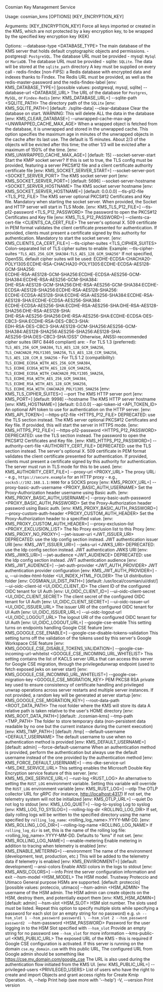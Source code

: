 Cosmian Key Management Service

Usage: cosmian_kms [OPTIONS] [KEY_ENCRYPTION_KEY]

Arguments:
  [KEY_ENCRYPTION_KEY]  Force all keys imported or created in the KMS, which are not protected by a key encryption key, to be wrapped by the specified key encryption key (KEK)

Options:
      --database-type <DATABASE_TYPE>
          The main database of the KMS server that holds default cryptographic objects and permissions.
          - postgresql: `PostgreSQL`. The database URL must be provided
          - mysql: `MySql` or `MariaDB`. The database URL must be provided
          - sqlite: `SQLite`. The data will be stored at the `sqlite_path` directory
            A key must be supplied on every call
          - redis-findex [non-FIPS]: a Redis database with encrypted data and indexes thanks to Findex.
            The Redis URL must be provided, as well as the redis-master-password and the redis-findex-label [env: KMS_DATABASE_TYPE=] [possible values: postgresql, mysql, sqlite]
      --database-url <DATABASE_URL>
          The URL of the database for `Postgres`, `MySQL`, or `Findex-Redis` [env: KMS_DATABASE_URL=]
      --sqlite-path <SQLITE_PATH>
          The directory path of the `SQLite` [env: KMS_SQLITE_PATH=] [default: ./sqlite-data]
      --clear-database
          Clear the database on start.
          WARNING: This will delete ALL the data in the database [env: KMS_CLEAR_DATABASE=]
      --unwrapped-cache-max-age <UNWRAPPED_CACHE_MAX_AGE>
          When a wrapped object is fetched from the database,
          it is unwrapped and stored in the unwrapped cache.
          This option specifies the maximum age in minutes of the unwrapped objects in the cache
          after its last use.
          The default is 15 minutes.
          About 2/3 of the objects will be evicted after this time; the other 1/3 will be evicted
          after a maximum of 150% of the time. [env: KMS_UNWRAPPED_CACHE_MAX_AGE=] [default: 15]
      --socket-server-start
          Start the KMIP socket server? If this is set to true, the TLS config must be provided, featuring a server PKCS#12 file and a client certificate authority certificate file [env: KMS_SOCKET_SERVER_START=]
      --socket-server-port <SOCKET_SERVER_PORT>
          The KMS socket server port [env: KMS_SOCKET_SERVER_PORT=] [default: 5696]
      --socket-server-hostname <SOCKET_SERVER_HOSTNAME>
          The KMS socket server hostname [env: KMS_SOCKET_SERVER_HOSTNAME=] [default: 0.0.0.0]
      --tls-p12-file <TLS_P12_FILE>
          The KMS server optional PKCS#12 Certificates and Key file.
          Mandatory when starting the socket server.
          When provided, the Socket and HTTP server will start in TLS Mode. [env: KMS_TLS_P12_FILE=]
      --tls-p12-password <TLS_P12_PASSWORD>
          The password to open the PKCS#12 Certificates and Key file [env: KMS_TLS_P12_PASSWORD=]
      --clients-ca-cert-file <CLIENTS_CA_CERT_FILE>
          The server's optional X. 509 certificate in PEM format validates the client certificate presented for authentication.
          If provided, clients must present a certificate signed by this authority for authentication.
          Mandatory to start the socket server. [env: KMS_CLIENTS_CA_CERT_FILE=]
      --tls-cipher-suites <TLS_CIPHER_SUITES>
          Colon-separated list of TLS cipher suites to enable:
          Example: --tls-cipher-suites `"TLS_AES_256_GCM_SHA384:TLS_AES_128_GCM_SHA256"`
          If not specified, OpenSSL default cipher suites will be used:
          ECDHE-ECDSA-CHACHA20-POLY1305:ECDHE-RSA-CHACHA20-POLY1305:ECDHE-ECDSA-AES128-GCM-SHA256:\
          ECDHE-RSA-AES128-GCM-SHA256:ECDHE-ECDSA-AES256-GCM-SHA384:ECDHE-RSA-AES256-GCM-SHA384:\
          DHE-RSA-AES128-GCM-SHA256:DHE-RSA-AES256-GCM-SHA384:ECDHE-ECDSA-AES128-SHA256:ECDHE-RSA-AES128-SHA256:\
          ECDHE-ECDSA-AES128-SHA:ECDHE-RSA-AES256-SHA384:ECDHE-RSA-AES128-SHA:ECDHE-ECDSA-AES256-SHA384:\
          ECDHE-ECDSA-AES256-SHA:ECDHE-RSA-AES256-SHA:DHE-RSA-AES128-SHA256:DHE-RSA-AES128-SHA:\
          DHE-RSA-AES256-SHA256:DHE-RSA-AES256-SHA:ECDHE-ECDSA-DES-CBC3-SHA:ECDHE-RSA-DES-CBC3-SHA:\
          EDH-RSA-DES-CBC3-SHA:AES128-GCM-SHA256:AES256-GCM-SHA384:AES128-SHA256:AES256-SHA256:AES128-SHA:\
          AES256-SHA:DES-CBC3-SHA:!DSS"
          Otherwise, ANSSI-recommended cipher suites (RFC 8446 compliant) are:
          - For TLS 1.3 (preferred): `TLS_AES_256_GCM_SHA384`, `TLS_AES_128_GCM_SHA256`, `TLS_CHACHA20_POLY1305_SHA256`, `TLS_AES_128_CCM_SHA256`, `TLS_AES_128_CCM_8_SHA256`
          - For TLS 1.2 (compatibility): `TLS_ECDHE_ECDSA_WITH_AES_256_GCM_SHA384`, `TLS_ECDHE_ECDSA_WITH_AES_128_GCM_SHA256`,
            `TLS_ECDHE_ECDSA_WITH_CHACHA20_POLY1305_SHA256`, `TLS_ECDHE_RSA_WITH_AES_256_GCM_SHA384`,
            `TLS_ECDHE_RSA_WITH_AES_128_GCM_SHA256`, `TLS_ECDHE_RSA_WITH_CHACHA20_POLY1305_SHA256` [env: KMS_TLS_CIPHER_SUITES=]
      --port <PORT>
          The KMS HTTP server port [env: KMS_PORT=] [default: 9998]
      --hostname <HOSTNAME>
          The KMS HTTP server hostname [env: KMS_HOSTNAME=] [default: 0.0.0.0]
      --api-token-id <API_TOKEN_ID>
          An optional API token to use for authentication on the HTTP server. [env: KMS_API_TOKEN=]
      --https-p12-file <HTTPS_P12_FILE>
          DEPRECATED: use the TLS section instead.
          The KMS server optional PKCS#12 Certificates and Key file. If provided, this will start the server in HTTPS mode. [env: KMS_HTTPS_P12_FILE=]
      --https-p12-password <HTTPS_P12_PASSWORD>
          DEPRECATED: use the TLS section instead.
          The password to open the PKCS#12 Certificates and Key file. [env: KMS_HTTPS_P12_PASSWORD=]
      --authority-cert-file <AUTHORITY_CERT_FILE>
          DEPRECATED: use the TLS section instead.
          The server's optional X. 509 certificate in PEM format validates the client certificate presented for authentication.
          If provided, clients must present a certificate signed by this authority for authentication.
          The server must run in TLS mode for this to be used. [env: KMS_AUTHORITY_CERT_FILE=]
      --proxy-url <PROXY_URL>
          The proxy URL:
            - e.g., `https://secure.example` for an HTTP proxy
            - e.g., `socks5://192.168.1.1:9000` for a SOCKS proxy [env: KMS_PROXY_URL=]
      --proxy-basic-auth-username <PROXY_BASIC_AUTH_USERNAME>
          Set the Proxy-Authorization header username using Basic auth. [env: KMS_PROXY_BASIC_AUTH_USERNAME=]
      --proxy-basic-auth-password <PROXY_BASIC_AUTH_PASSWORD>
          Set the Proxy-Authorization header password using Basic auth. [env: KMS_PROXY_BASIC_AUTH_PASSWORD=]
      --proxy-custom-auth-header <PROXY_CUSTOM_AUTH_HEADER>
          Set the Proxy-Authorization header to a specified value. [env: KMS_PROXY_CUSTOM_AUTH_HEADER=]
      --proxy-exclusion-list <PROXY_EXCLUSION_LIST>
          The No Proxy exclusion list to this Proxy [env: KMS_PROXY_NO_PROXY=]
      --jwt-issuer-uri <JWT_ISSUER_URI>
          DEPRECATED: use the Idp config section instead. JWT authentication issuer URI [env: KMS_JWT_ISSUER_URI=]
      --jwks-uri <JWKS_URI>
          DEPRECATED: use the Idp config section instead. JWT authentication JWKS URI [env: KMS_JWKS_URI=]
      --jwt-audience <JWT_AUDIENCE>
          DEPRECATED: use the Idp config section instead. JWT authentication audience [env: KMS_JWT_AUDIENCE=]
      --jwt-auth-provider <JWT_AUTH_PROVIDER>
          JWT authentication provider configuration [env: KMS_JWT_AUTH_PROVIDER=]
  -u, --ui-index-html-folder <UI_INDEX_HTML_FOLDER>
          The UI distribution folder [env: COSMIAN_UI_DIST_PATH=] [default: /usr/local/cosmian/ui/dist/]
      --ui-oidc-client-id <UI_OIDC_CLIENT_ID>
          The client ID of the configured OIDC tenant for UI Auth [env: UI_OIDC_CLIENT_ID=]
      --ui-oidc-client-secret <UI_OIDC_CLIENT_SECRET>
          The client secret of the configured OIDC tenant for UI Auth [env: UI_OIDC_CLIENT_SECRET=]
      --ui-oidc-issuer-url <UI_OIDC_ISSUER_URL>
          The issuer URI of the configured OIDC tenant for UI Auth [env: UI_OIDC_ISSUER_URL=]
      --ui-oidc-logout-url <UI_OIDC_LOGOUT_URL>
          The logout URI of the configured OIDC tenant for UI Auth [env: UI_OIDC_LOGOUT_URL=]
      --google-cse-enable
          This setting turns on endpoints handling Google CSE feature [env: KMS_GOOGLE_CSE_ENABLE=]
      --google-cse-disable-tokens-validation
          This setting turns off the validation of the tokens used by this server's Google Workspace CSE feature [env: KMS_GOOGLE_CSE_DISABLE_TOKENS_VALIDATION=]
      --google-cse-incoming-url-whitelist <GOOGLE_CSE_INCOMING_URL_WHITELIST>
          This setting contains the list of KACLS server URLs that can access this server for Google CSE migration, through the privilegedunwrap endpoint (used to fetch exposed jwks on server start) [env: KMS_GOOGLE_CSE_INCOMING_URL_WHITELIST=]
      --google-cse-migration-key <GOOGLE_CSE_MIGRATION_KEY>
          PEM PKCS8 RSA private key used to ensure consistency of certificate handling and privileged unwrap operations across server restarts and multiple server instances. If not provided, a random key will be generated at server startup [env: KMS_GOOGLE_CSE_MIGRATION_KEY=]
      --root-data-path <ROOT_DATA_PATH>
          The root folder where the KMS will store its data A relative path is taken relative to the user's HOME directory [env: KMS_ROOT_DATA_PATH=] [default: ./cosmian-kms]
      --tmp-path <TMP_PATH>
          The folder to store temporary data (non-persistent data readable by no one but the current instance during the current execution) [env: KMS_TMP_PATH=] [default: /tmp]
      --default-username <DEFAULT_USERNAME>
          The default username to use when no authentication method is provided [env: KMS_DEFAULT_USERNAME=] [default: admin]
      --force-default-username
          When an authentication method is provided, perform the authentication
          but always use the default username instead of the one provided by the authentication method [env: KMS_FORCE_DEFAULT_USERNAME=]
      --ms-dke-service-url <MS_DKE_SERVICE_URL>
          This setting enables the Microsoft Double Key Encryption service feature of this server. [env: KMS_MS_DKE_SERVICE_URL=]
      --rust-log <RUST_LOG>
          An alternative to setting the `RUST_LOG` environment variable.
          Setting this variable will override the `RUST_LOG` environment variable [env: KMS_RUST_LOG=]
      --otlp <OTLP>
          The OTLP collector URL for gRPC
          (for instance, <http://localhost:4317>)
          If not set, the telemetry system will not be initialized [env: KMS_OTLP_URL=]
      --quiet
          Do not log to stdout [env: KMS_LOG_QUIET=]
      --log-to-syslog
          Log to syslog [env: KMS_LOG_TO_SYSLOG=]
      --rolling-log-dir <ROLLING_LOG_DIR>
          If set, daily rolling logs will be written to the specified directory
          using the name specified by `rolling_log_name`: <rolling_log_name>.YYYY-MM-DD. [env: KMS_ROLLING_LOG_DIR=]
      --rolling-log-name <ROLLING_LOG_NAME>
          If `rolling_log_dir` is set, this is the name of the rolling log file:
           <rolling_log_name>.YYYY-MM-DD.
          Defaults to "kms" if not set. [env: KMS_ROLLING_LOG_NAME=]
      --enable-metering
          Enable metering in addition to tracing when telemetry is enabled [env: KMS_ENABLE_METERING=]
      --environment <ENVIRONMENT>
          The name of the environment (development, test, production, etc.)
          This will be added to the telemetry data if telemetry is enabled [env: KMS_ENVIRONMENT=] [default: development]
      --ansi-colors
          Enable ANSI colors in the logs to stdout [env: KMS_ANSI_COLORS=]
      --info
          Print the server configuration information and exit
      --hsm-model <HSM_MODEL>
          The HSM model.
          Trustway Proteccio and Utimaco General purpose HSMs are supported. [default: proteccio] [possible values: proteccio, utimaco]
      --hsm-admin <HSM_ADMIN>
          The username of the HSM admin. The HSM admin can create objects on the HSM, destroy them, and potentially export them [env: KMS_HSM_ADMIN=] [default: admin]
      --hsm-slot <HSM_SLOT>
          HSM slot number. The slots used must be listed.
          Repeat this option to specify multiple slots
          while specifying a password for each slot (or an empty string for no password)
          e.g.
          ```sh
            --hsm_slot 1 --hsm_password password1 \
            --hsm_slot 2 --hsm_password password2
          ```
      --hsm-password <HSM_PASSWORD>
          Password for the user logging in to the HSM Slot specified with `--hsm_slot`
          Provide an empty string for no password
          see `--hsm_slot` for more information
      --kms-public-url <KMS_PUBLIC_URL>
          The exposed URL of the KMS - this is required if Google CSE configuration is activated.
          If this server is running on the domain `cse.my_domain.com` with this public URL,
          The configured URL from Google admin  should be something like <https://cse.my_domain.com/google_cse>
          The URL is also used during the authentication flow initiated from the KMS UI. [env: KMS_PUBLIC_URL=]
      --privileged-users <PRIVILEGED_USERS>
          List of users who have the right to create and import Objects
          and grant access rights for Create Kmip Operation.
  -h, --help
          Print help (see more with '--help')
  -V, --version
          Print version
